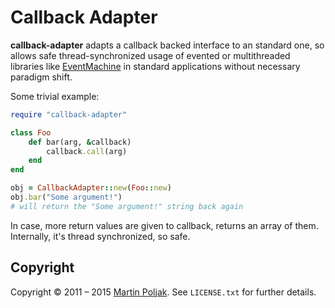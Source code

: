 Callback Adapter
================

**callback-adapter** adapts a callback backed interface to an standard
one, so allows safe thread-synchronized usage of evented or
multithreaded libraries like [EventMachine][8] in standard applications
without necessary paradigm shift.

Some trivial example:

```ruby
require "callback-adapter"

class Foo
    def bar(arg, &callback)
        callback.call(arg)
    end
end

obj = CallbackAdapter::new(Foo::new)
obj.bar("Some argument!")
# will return the "Some argument!" string back again
```

In case, more return values are given to callback, returns an array
of them. Internally, it's thread synchronized, so safe.

Copyright
---------

Copyright &copy; 2011 &ndash; 2015 [Martin Poljak][10]. See `LICENSE.txt` for
further details.

[8]: http://rubyeventmachine.com/
[9]: http://github.com/martinkozak/callback-adapter/issues
[10]: http://www.martinkozak.net/
